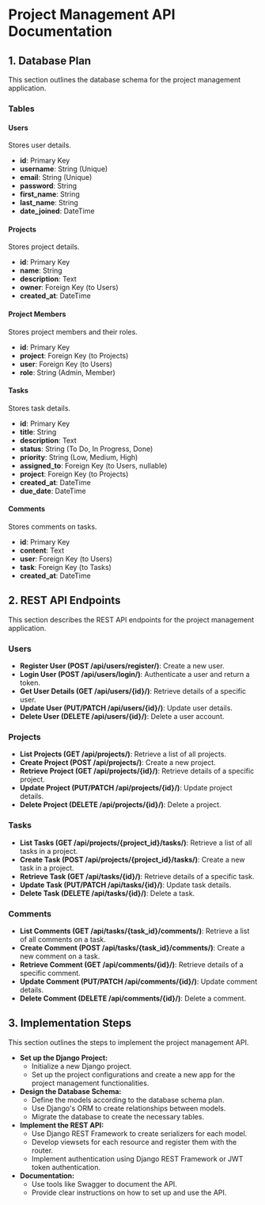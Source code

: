 # Project Management API Documentation

## 1. Database Plan

This section outlines the database schema for the project management application.

### Tables

#### Users

Stores user details.

- **id**: Primary Key
- **username**: String (Unique)
- **email**: String (Unique)
- **password**: String
- **first_name**: String
- **last_name**: String
- **date_joined**: DateTime

#### Projects

Stores project details.

- **id**: Primary Key
- **name**: String
- **description**: Text
- **owner**: Foreign Key (to Users)
- **created_at**: DateTime

#### Project Members

Stores project members and their roles.

- **id**: Primary Key
- **project**: Foreign Key (to Projects)
- **user**: Foreign Key (to Users)
- **role**: String (Admin, Member)

#### Tasks

Stores task details.

- **id**: Primary Key
- **title**: String
- **description**: Text
- **status**: String (To Do, In Progress, Done)
- **priority**: String (Low, Medium, High)
- **assigned_to**: Foreign Key (to Users, nullable)
- **project**: Foreign Key (to Projects)
- **created_at**: DateTime
- **due_date**: DateTime

#### Comments

Stores comments on tasks.

- **id**: Primary Key
- **content**: Text
- **user**: Foreign Key (to Users)
- **task**: Foreign Key (to Tasks)
- **created_at**: DateTime

## 2. REST API Endpoints

This section describes the REST API endpoints for the project management application.

### Users

- **Register User (POST /api/users/register/)**: Create a new user.
- **Login User (POST /api/users/login/)**: Authenticate a user and return a token.
- **Get User Details (GET /api/users/{id}/)**: Retrieve details of a specific user.
- **Update User (PUT/PATCH /api/users/{id}/)**: Update user details.
- **Delete User (DELETE /api/users/{id}/)**: Delete a user account.

### Projects

- **List Projects (GET /api/projects/)**: Retrieve a list of all projects.
- **Create Project (POST /api/projects/)**: Create a new project.
- **Retrieve Project (GET /api/projects/{id}/)**: Retrieve details of a specific project.
- **Update Project (PUT/PATCH /api/projects/{id}/)**: Update project details.
- **Delete Project (DELETE /api/projects/{id}/)**: Delete a project.

### Tasks

- **List Tasks (GET /api/projects/{project_id}/tasks/)**: Retrieve a list of all tasks in a project.
- **Create Task (POST /api/projects/{project_id}/tasks/)**: Create a new task in a project.
- **Retrieve Task (GET /api/tasks/{id}/)**: Retrieve details of a specific task.
- **Update Task (PUT/PATCH /api/tasks/{id}/)**: Update task details.
- **Delete Task (DELETE /api/tasks/{id}/)**: Delete a task.

### Comments

- **List Comments (GET /api/tasks/{task_id}/comments/)**: Retrieve a list of all comments on a task.
- **Create Comment (POST /api/tasks/{task_id}/comments/)**: Create a new comment on a task.
- **Retrieve Comment (GET /api/comments/{id}/)**: Retrieve details of a specific comment.
- **Update Comment (PUT/PATCH /api/comments/{id}/)**: Update comment details.
- **Delete Comment (DELETE /api/comments/{id}/)**: Delete a comment.

## 3. Implementation Steps

This section outlines the steps to implement the project management API.

- **Set up the Django Project:**
  - Initialize a new Django project.
  - Set up the project configurations and create a new app for the project management functionalities.
- **Design the Database Schema:**
  - Define the models according to the database schema plan.
  - Use Django's ORM to create relationships between models.
  - Migrate the database to create the necessary tables.
- **Implement the REST API:**
  - Use Django REST Framework to create serializers for each model.
  - Develop viewsets for each resource and register them with the router.
  - Implement authentication using Django REST Framework or JWT token authentication.
- **Documentation:**
  - Use tools like Swagger to document the API.
  - Provide clear instructions on how to set up and use the API.
